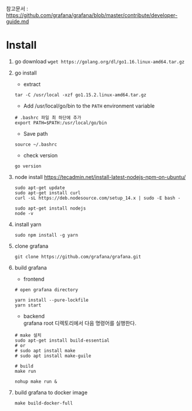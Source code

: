 참고문서 : https://github.com/grafana/grafana/blob/master/contribute/developer-guide.md



# Install

1. go download
   `wget https://golang.org/dl/go1.16.linux-amd64.tar.gz`
2. go install

   - extract

   ```
   tar -C /usr/local -xzf go1.15.2.linux-amd64.tar.gz
   ```

   

   - Add /usr/local/go/bin to the `PATH` environment variable

   ```shell
   # .bashrc 파일 최 하단에 추가
   export PATH=$PATH:/usr/local/go/bin
   ```

   

   - Save path

   ```shell
   source ~/.bashrc
   ```

   

   - check version

   ```shell
   go version
   ```

   

3. node install
   https://tecadmin.net/install-latest-nodejs-npm-on-ubuntu/

   ```
   sudo apt-get update
   sudo apt-get install curl
   curl -sL https://deb.nodesource.com/setup_14.x | sudo -E bash -
   ```

   ```
   sudo apt-get install nodejs
   node -v
   ```

4. install yarn

   ```
   sudo npm install -g yarn
   ```

5. clone grafana

   ```
   git clone https://github.com/grafana/grafana.git
   ```

   

6. build grafana

   - frontend

   ```
   # open grafana directory
   
   yarn install --pure-lockfile
   yarn start
   ```

   

   - backend  
   grafana root 디렉토리에서 다음 명령어를 실행한다.

   ```
   # make 설치
   sudo apt-get install build-essential
   # or
   # sudo apt install make
   # sudo apt install make-guile
   
   # build
   make run
   ```
   
   `nohup make run &`  
   
   
 7. build grafana to docker image  
      
    `make build-docker-full`  
      
